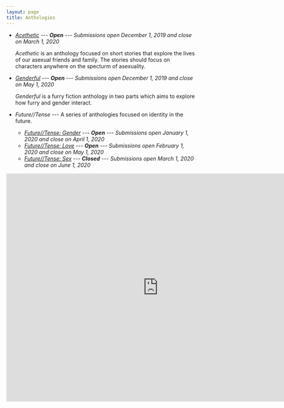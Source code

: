 ```yaml
---
layout: page
title: Anthologies
---
```


<!-- * [*Small Loves: A Queer Microfiction Anthology*](small-loves) --- <strong class="closed"><em>Closed</em></strong> --- *Submissions open December 1, 2019 and close on February 1, 2020*

  *Small Loves* is an anthology of micro- and flash-fiction focusing on LGBTQIA+ lives and experiences. -->
* [*Acethetic*](acethetic) --- <strong class="open"><em>Open</em></strong> --- *Submissions open December 1, 2019 and close on March 1, 2020*

  *Acethetic* is an anthology focused on short stories that explore the lives of our asexual friends and family. The stories should focus on characters anywhere on the specturm of asexuality.
* [*Genderful*](genderful) --- <strong class="open"><em>Open</em></strong> --- *Submissions open December 1, 2019 and close on May 1, 2020*

  *Genderful* is a furry fiction anthology in two parts which aims to explore how furry and gender interact.
* *Future//Tense* --- A series of anthologies focused on identity in the future.
    * [*Future//Tense: Gender*](future-tense/gender) --- <strong class="open"><em>Open</em></strong> --- *Submissions open January 1, 2020 and close on April 1, 2020*
    * [*Future//Tense: Love*](future-tense/love) --- <strong class="open"><em>Open</em></strong> --- *Submissions open February 1, 2020 and close on May 1, 2020*
    * [*Future//Tense: Sex*](future-tense/sex) --- <strong class="closed"><em>Closed</em></strong> --- *Submissions open March 1, 2020 and close on June 1, 2020*

<iframe src="https://calendar.google.com/calendar/embed?src=hybrid.ink_85s829p5vf38rk6o5addi90sl0%40group.calendar.google.com&ctz=America%2FLos_Angeles" style="border: 0" width="800" height="600" frameborder="0" scrolling="no"></iframe>
